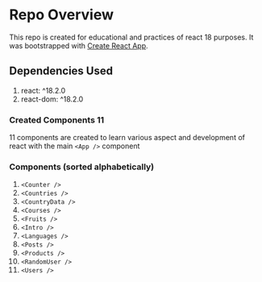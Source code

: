 # Repo Overview

This repo is created for educational and practices of react 18 purposes. It was bootstrapped with [Create React App](https://github.com/facebook/create-react-app).

## Dependencies Used

1. react: ^18.2.0
2. react-dom: ^18.2.0

### Created Components 11

11 components are created to learn various aspect and development of react with the main ```<App />``` component

### Components (sorted alphabetically)

1. ```<Counter />```
2. ```<Countries />```
3. ```<CountryData />```
4. ```<Courses />```
5. ```<Fruits />```
6. ```<Intro />```
7. ```<Languages />```
8. ```<Posts />```
9. ```<Products />```
10. ```<RandomUser />```
11. ```<Users />```
